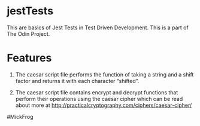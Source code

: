# jestTests

This are basics of Jest Tests in Test Driven Development. This is a part of The Odin Project.

# Features 

1. The caesar script file performs the function of taking a string and a shift factor and returns it with each character “shifted”. 

2. The caesar script file contains encrypt and decrypt functions that perform their operations using the caesar cipher
    which can be read about more at http://practicalcryptography.com/ciphers/caesar-cipher/


#MickFrog